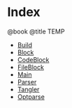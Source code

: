 # Index
@book
@title TEMP

- [Build](Build.md)
- [Block](literate/Block.md)
- [CodeBlock](literate/CodeBlock.md)
- [FileBlock](literate/FileBlock.md)
- [Main](literate/Main.md)
- [Parser](literate/Parser.md)
- [Tangler](literate/Tangler.md)
- [Optparse](literate/thirdparty/Optparse.md)
